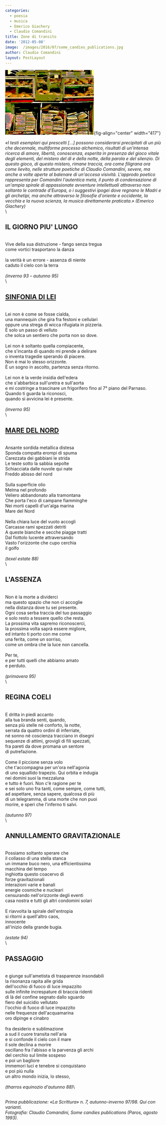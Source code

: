 ```yaml
---
categories:
  - poesia
  - musica
  - Emerico Giachery
  - Claudio Comandini
title: Zone di transito
date: '2012-05-08'
image:  /images/2016/07/some_candies_publications.jpg
author: Claudio Comandini
layout: PostLayout
---
```


![](images/some_candies_publications-02.jpg){fig-align="center" width="417"}

*«I testi esemplari qui prescelti \[...\] possono considerarsi precipitati di un più che decennale, multiforme processo alchemico, risultati di un'intensa ricerca di amore, libertà, conoscenza, esperita in presenza del gioco vitale degli elementi, del mistero del dì e della notte, della parola e del silenzio. Di questo gioco, di questo mistero, rimane traccia, ora come filigrana ora come lievito, nelle strutture poetiche di Claudio Comandini, severe, ma anche a volte aperte al balenare di un'accesa visività. L'approdo poetico rappresenta per Comandini l'autentica meta, il punto di condensazione di un'ampia spirale di appassionate avventure intellettuali attraverso non soltanto le contrade d'Europa, o i suggestivi ipogei dove regnano le Madri e gli archetipi, ma anche attraverso le filosofie d'oriente e occidente, la vecchia e la nuova scienza, la musica direttamente praticata.» (Emerico Giachery)*\
\

## IL GIORNO PIU' LUNGO

\
Vive della sua distruzione - fango senza tregua\
come vortici trasportano la danza\
\
la verità è un errore - assenza di niente\
caduto il cielo con la terra\
\
*(inverno 93 – autunno 95)*\
\

## [**SINFONIA DI LEI**](https://soundcloud.com/claudio_comandini/tre-poesie)

\
Lei non è come se fosse cialda,\
una mannequin che gira fra festoni e cellulari\
oppure una strega di wicca rifugiata in pizzeria.\
È solo un passo di velluto\
che solca un sentiero che porta non so dove.\
\
Lei non è soltanto quella compiacente,\
che s'incanta di quando mi prende a delirare\
o inventa tragedie sperando di piacere.\
Non è mai lo stesso orizzonte.\
È un sogno in ascolto, partenza senza ritorno.\
\
Lei non è la verde insidia dell'edera\
che s'abbarbica sull'uretra e sull'aorta\
e mi costringe a trascinare un frigorifero fino al 7° piano del Parnaso.\
Quando ti guarda la riconosci,\
quando si avvicina lei è presente.\
\
*(inverno 95)*\
\

## [**MARE DEL NORD**](https://soundcloud.com/claudio_comandini/mare-del-nord)

\
Ansante sordida metallica distesa\
Sponda compatta erompi di spuma\
Carezzata dei gabbiani le strida\
Le teste sotto la sabbia sepolte\
Schiacciata dalle nuvole qui nate\
Freddo abisso del nord\
\
Sulla superficie olio\
Melma nel profondo\
Veliero abbandonato alla tramontana\
Che porta l'eco di campane fiamminghe\
Nei morti capelli d'un'alga marina\
Mare del Nord\
\
Nella chiara luce del vuoto accogli\
Carcasse rami spezzati detriti\
A queste bianche e secche piagge tratti\
Dal fiottolo lucente attraversando\
Vasto l'orizzonte che cupo cerchia\
il golfo\
\
*(texel estate 88)*\
\

## L'ASSENZA

\
Non è la morte a dividerci\
ma questo spazio che non ci accoglie\
nella distanza dove tu sei presente.\
Ogni cosa serba traccia del tuo passaggio\
e solo resto a tessere quello che resta.\
La prossima vita sapremo riconoscerci,\
la prossima volta saprà essere migliore,\
ed intanto ti porto con me come\
una ferita, come un sorriso,\
come un ombra che la luce non cancella.\
\
Per te,\
e per tutti quelli che abbiamo amato\
e perduto.\
\
*(primavera 95)*\
\

## REGINA COELI

\
E dritta in piedi accanto\
alla tua branda senti, quando,\
senza più stelle né conforto, la notte,\
serrata da quattro ordini di inferriate,\
né sonno né coscienza tracciano in disegni\
sequenze di attimi, grovigli di fili spezzati,\
fra pareti da dove promana un sentore\
di putrefazione.\
\
Come il piccione senza volo\
che t'accompagna per un'ora nell'agonia\
di uno squallido trapezio. Qui orbita e indugia\
nei domini suoi la mezzaluna\
e tutto è fuori. Non c'è ragione per te\
e sei solo uno fra tanti, come sempre, come tutti,\
ad aspettare, senza sapere, qualcosa di più\
di un telegramma, di una morte che non puoi\
morire, e speri che l'inferno ti salvi.\
\
*(autunno 97)*\
\

## ANNULLAMENTO GRAVITAZIONALE

\
Possiamo soltanto sperare che\
il collasso di una stella stanca\
un immane buco nero, una efficientissima\
macchina del tempo\
inghiotta questo coacervo di\
forze gravitazionali\
interazioni varie e banali\
energie cosmiche e nucleari\
censurando nell'orizzonte degli eventi\
casa nostra e tutti gli altri condomini solari\
\
E riavvolta la spirale dell'entropia\
si ritorni a quell'altro caos,\
innocente\
all'inizio della grande bugia.\
\
*(estate 94)*\
\

## PASSAGGIO

\
e giunge sull'ametista di trasparenze insondabili\
la risonanza rapita alle grida\
dell'occhio di fuoco di luce impazzito\
sulle infinite increspature di braccia ridenti\
di là del confine segnato dallo sguardo\
fiero del suicidio vellutato\
l'occhio di fuoco di luce impazzito\
nelle frequenze dell'acquamarina\
oro dipinge e cinabro\
\
fra desiderio e sublimazione\
a sud il cuore transita nell'aria\
e si confonde il cielo con il mare\
il sole declina a morire\
oscillano fra l'abisso e la parvenza gli archi\
del cerchio sul limite sospeso\
e poi un bagliore\
immemori luci e tenebre si conquistano\
e poi più nulla\
un altro mondo inizia, lo stesso,\
\
*(tharros equinozio d'autunno 88)*\

\
*Prima pubblicazione: «La Scrittura» n. 7, autunno-inverno 97/98. Qui con varianti.*\
*Fotografia: Claudio Comandini, Some candies publications (Paros, agosto 1993).*
